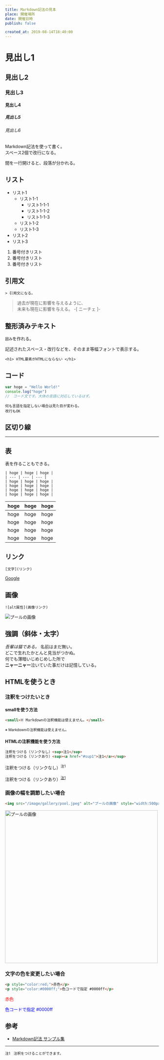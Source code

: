 ```yaml
---
title: Markdown記法の見本
place: 開催場所
date: 開催日時
publish: false

created_at: 2019-08-14T18:40:00
---
```


# 見出し1
## 見出し2
### 見出し3
#### 見出し4
##### 見出し5
###### 見出し6

Markdown記法を使って書く。  
スペース2個で改行になる。

間を一行開けると、段落が分かれる。

## リスト

- リスト1
  - リスト1-1
    - リスト1-1-1
    - リスト1-1-2
    - リスト1-1-3
  - リスト1-2
  - リスト1-3
- リスト2
- リスト3

1. 番号付きリスト
1. 番号付きリスト
1. 番号付きリスト

## 引用文

`> 引用文になる。`

> 過去が現在に影響を与えるように、  
> 未来も現在に影響を与える。
> -[ ニーチェ ]-

## 整形済みテキスト

`囲み`を作れる。 

記述されたスペース・改行などを、そのまま等幅フォントで表示する。

`<h1> HTML要素がHTMLにならない </h1>`

## コード

```javascript
var hoge = "Hello World!"
console.log("hoge")
//　コード文です。大体の言語に対応しているはず。
```

```
何も言語を指定しない場合は見た目が変わる。
改行もOK
```

## 区切り線

---

## 表

表を作ることもできる。

```
| hoge | hoge | hoge |
| --- | --- | --- |
| hoge | hoge | hoge |
| hoge | hoge | hoge |
| hoge | hoge | hoge |
| hoge | hoge | hoge |
```

| hoge | hoge | hoge |
| --- | --- | --- |
| hoge | hoge | hoge |
| hoge | hoge | hoge |
| hoge | hoge | hoge |
| hoge | hoge | hoge |

## リンク

`[文字](リンク)`

[Google](https://www.google.com/)

## 画像

`![alt属性](画像リンク)`

![プールの画像](/image/gallery/pool.jpeg)

## 強調（斜体・太字）

*吾輩は猫である。* 名前はまだ無い。  
どこで生れたかとんと見当がつかぬ。  
何でも薄暗いじめじめした所で  
**ニャーニャー**泣いていた事だけは記憶している。

## HTMLを使うとき

### 注釈をつけたいとき
#### smallを使う方法
```html
<small>※ Markdownの注釈機能は使えません。</small>
```
<small>※ Markdownの注釈機能は使えません。</small>

#### HTMLの注釈機能を使う方法
```html
注釈をつける（リンクなし）<sup>注1</sup>
注釈をつける（リンクあり）<sup><a href="#sup1">注1</a></sup>
```
注釈をつける（リンクなし）<sup>注1</sup>

注釈をつける（リンクあり）<sup><a href="#sup1">注1</a></sup>  

### 画像の幅を調節したい場合

```html
<img src="/image/gallery/pool.jpeg" alt="プールの画像" style="width:500px;">
```
<img src="/image/gallery/pool.jpeg" alt="プールの画像" style="width:500px;">

### 文字の色を変更したい場合  

```html
<p style="color:red;">赤色</p>
<p style="color:#0000ff;">色コードで指定 #0000ff</p>
```

<p style="color:red;">赤色</p>
<p style="color:#0000ff;">色コードで指定 #0000ff</p>

## 参考
- [Markdown記法 サンプル集](https://qiita.com/tbpgr/items/989c6badefff69377da7)

---

<small id="sup1">注1　注釈をつけることができます。</small>
